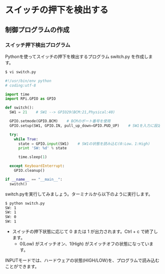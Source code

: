 # スイッチの押下を検出する
## 制御プログラムの作成
### スイッチ押下検出プログラム

Pythonを使ってスイッチの押下を検出するプログラム switch.py を作成します。

```bash
$ vi switch.py
```

```python
#!/usr/bin/env python
# coding:utf-8

import time
import RPi.GPIO as GPIO

def switch():
  SW1 = 21    # SW1 --> GPIO29(BCM:21,Physical:40)

  GPIO.setmode(GPIO.BCM)    # BCMのポート番号を使用
  GPIO.setup(SW1, GPIO.IN, pull_up_down=GPIO.PUD_UP)    # SW1を入力に設定、内部プルアップ抵抗を使用

  try:
    while True:
      state = GPIO.input(SW1)    # SW1の状態を読み込む(0:Low、1:High)
      print 'SW: %d' % state

      time.sleep(1)

  except KeyboardInterrupt:
    GPIO.cleanup()

if __name__ == "__main__":
  switch()
```

switch.pyを実行してみましょう。ターミナルから以下のように実行します。
```bash
$ python switch.py
SW: 1
SW: 1
SW: 0
SW: 1
```

* スイッチの押下状態に応じて 0 または 1 が出力されます。Ctrl + c で終了します。
  * 0(Low) がスイッチオン、1(High) がスイッチオフの状態になっています。

INPUTモードでは、ハードウェアの状態(HIGH/LOW)を、プログラムで読み込むことができます。